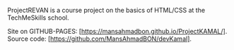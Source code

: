ProjectREVAN is a course project on the basics of HTML/CSS at the TechMeSkills school.    

Site on GITHUB-PAGES: [https://mansahmadbon.github.io/ProjectKAMAL/].  
Source code: [https://github.com/MansAhmadBON/devKamal].